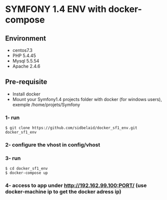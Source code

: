 # SYMFONY 1.4 ENV with docker-compose

## Environment
- centos7.3
- PHP 5.4.45
- Mysql 5.5.54
- Apache 2.4.6

## Pre-requisite
- Install docker
- Mount your Symfony1.4 projects folder with docker (for windows users), exemple /home/projets/Symfony

### 1- run
```
$ git clone https://github.com/sidbelaid/docker_sf1_env.git docker_sf1_env
```
### 2- configure the vhost in config/vhost

### 3- run
```
$ cd docker_sf1_env
$ docker-compose up
```
### 4- access to app under http://192.162.99.100:PORT/ (use docker-machine ip to get the docker adress ip)